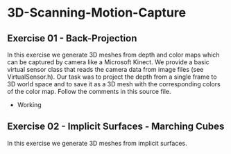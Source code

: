 # 3D-Scanning-Motion-Capture

## Exercise 01 - Back-Projection
In this exercise we generate 3D meshes from depth and color maps which can be captured by camera
like a Microsoft Kinect. We provide a basic virtual sensor class that reads the camera data from image files
(see VirtualSensor.h). Our task was to project the depth from a single frame to 3D world space and to save it
as a 3D mesh with the corresponding colors of the color map. Follow the comments in this source file.
- Working

## Exercise 02 - Implicit Surfaces - Marching Cubes
In this exercise we generate 3D meshes from implicit surfaces.
